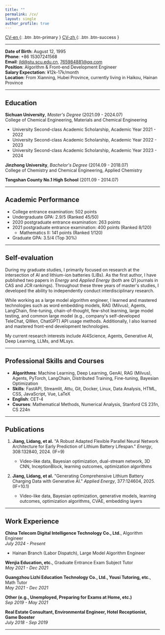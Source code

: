 ```yaml
---
title: ""
permalink: /cv/
layout: single
author_profile: true
---
```


[CV-en <i class="fa fa-file-pdf-o"></i>](/files/Lidang_Jiang_Algorithm_Engineer_15307241568.pdf){: .btn .btn-primary } [CV-zh <i class="fa fa-file-pdf-o"></i>](/files/江李当_算法工程师_15307241568.pdf){: .btn .btn-success }

---

**Date of Birth**: August 12, 1995  
**Phone**: +86 15307241568  
**Email**: jld@stu.scu.edu.cn, 765984881@qq.com  
**Position**: Algorithm & Front-end Development Engineer  
**Salary Expectation**: ¥12k-17k/month  
**Location**: From Xianning, Hubei Province, currently living in Haikou, Hainan Province  
<!-- **Homepage**: [https://lidang-jiang.github.io/](https://lidang-jiang.github.io/) -->

---
## Education

**Sichuan University**, *Master's Degree* (2021.09 - 2024.07)  
College of Chemical Engineering, Materials and Chemical Engineering

- University Second-class Academic Scholarship, Academic Year 2021 - 2022
- University Second-class Academic Scholarship, Academic Year 2022 - 2023
- University Second-class Academic Scholarship, Academic Year 2023 - 2024

**Jinzhong University**, *Bachelor's Degree* (2014.09 - 2018.07)  
College of Chemistry and Chemical Engineering, Applied Chemistry

**Tongshan County No.1 High School** (2011.09 - 2014.07)


---

## Academic Performance

- College entrance examination: 502 points  
- Undergraduate GPA: 2.9/5 (Ranked 45/50)  
- 2020 postgraduate entrance examination: 263 points  
- 2021 postgraduate entrance examination: 400 points (Ranked 8/120)  
  - Mathematics II: 141 points (Ranked 1/120)  
- Graduate GPA: 3.5/4 (Top 30%)  

---

## Self-evaluation

During my graduate studies, I primarily focused on research at the intersection of AI and lithium-ion batteries (LiBs). As the first author, I have published two papers in *Energy* and *Applied Energy* (both are Q1 journals in CAS and JCR rankings). Throughout these three years of master's studies, I developed the ability to independently conduct interdisciplinary research.

While working as a large model algorithm engineer, I learned and mastered technologies such as word embedding models, RAG (Milvus), Agents, LangChain, fine-tuning, chain-of-thought, few-shot learning, large model testing, and common large model (e.g., company's self-developed TeleChat, QWen, ChatGPT) API usage methods. Additionally, I also learned and mastered front-end development technologies.

My current research interests include AI4Science, Agents, Generative AI, Deep Learning, LLMs, and MLsys.

---

## Professional Skills and Courses

- **Algorithms**: Machine Learning, Deep Learning, GenAI, RAG (Milvus), Agents, PyTorch, LangChain, Distributed Training, Fine-tuning, Bayesian Optimization  
- **Skills**: FastAPI, Streamlit, Attu, Git, Docker, Linux, Data Analysis, HTML, CSS, JavaScript, Vue, LaTeX  
- **English**: CET-4  
- **Courses**: Mathematical Methods, Numerical Analysis, Stanford CS 231n, CS 224n  

---

## Publications

1. **Jiang, Lidang, et al.** "A Robust Adapted Flexible Parallel Neural Network Architecture for Early Prediction of Lithium Battery Lifespan." *Energy*, 308:132840, 2024. (IF=9)  
   - Video-like data, Bayesian optimization, dual-stream network, 3D CNN, InceptionBlock, learning outcomes, optimization algorithms  

2. **Jiang, Lidang, et al.** "Generating Comprehensive Lithium Battery Charging Data with Generative AI." *Applied Energy*, 377:124604, 2025. (IF=10.1)  
   - Video-like data, Bayesian optimization, generative models, learning outcomes, optimization algorithms, CVAE, embedding layers  

---

## Work Experience

**China Telecom Digital Intelligence Technology Co., Ltd.**, Algorithm Engineer  
*July 2024 - Present*  
- Hainan Branch (Labor Dispatch), Large Model Algorithm Engineer  

**Wenjia Education, etc.**, Graduate Entrance Exam Subject Tutor  
*May 2021 - Dec 2021*  

**Guangzhou Lizhi Education Technology Co., Ltd., Yousi Tutoring, etc.**, Math Tutor  
*May 2021 - Dec 2021*  

**Other (e.g., Unemployed, Preparing for Exams at Home, etc.)**  
*Sep 2019 - May 2021*  

**Real Estate Consultant, Environmental Engineer, Hotel Receptionist, Game Booster**  
*July 2018 - Sep 2019*  

---
